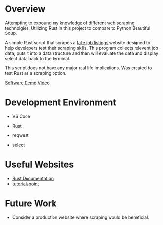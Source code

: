 # Overview

Attempting to expound my knowledge of different web scraping technolgies. Utilizing Rust in this project to compare to Python Beautiful Soup.

A simple Rust script that scrapes a [fake job listings](https://realpython.github.io/fake-jobs/) website designed to help developers test their scraping skills. This program collects relevent job data, puts it into a data structure and then will evaluate the data and display select data back to the terminal.

This script does not have any major real life implications. Was created to test Rust as a scraping option.

[Software Demo Video](https://youtu.be/-Ba_txktl6g)

# Development Environment

- VS Code

- Rust
- reqwest
- select

# Useful Websites

- [Rust Documentation](https://doc.rust-lang.org/book/)
- [tutorialspoint](https://www.tutorialspoint.com/rust/index.htm)

# Future Work

- Consider a production website where scraping would be beneficial.
